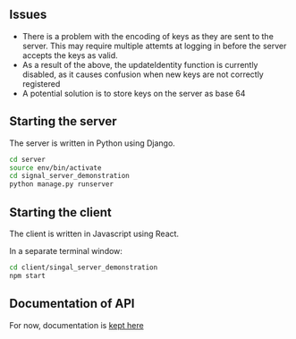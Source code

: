 ## Issues
- There is a problem with the encoding of keys as they are sent to the server. This may require multiple attemts at logging in before the server accepts the keys as valid.
- As a result of the above, the updateIdentity function is currently disabled, as it causes confusion when new keys are not correctly registered
- A potential solution is to store keys on the server as base 64

## Starting the server

The server is written in Python using Django.

``` bash
cd server
source env/bin/activate
cd signal_server_demonstration
python manage.py runserver
```

## Starting the client

The client is written in Javascript using React.

In a separate terminal window:
``` bash
cd client/singal_server_demonstration
npm start
```

## Documentation of API

For now, documentation is [kept here](https://web.postman.co/collections/3546016-8d3ac105-62f9-4d89-a78b-28f3998be4fd?workspace=a31dd538-28c1-4b0a-8670-ae88cfba1382)